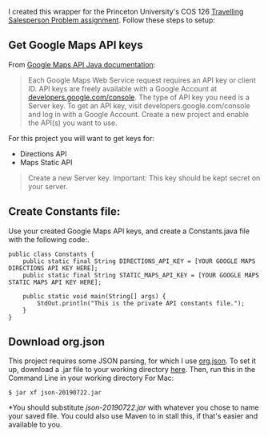 
I created this wrapper for the Princeton University's COS 126 [Travelling Salesperson Problem assignment](https://www.cs.princeton.edu/courses/archive/fall19/cos126/assignments/tsp/).
Follow these steps to setup:

## Get Google Maps API keys
From [Google Maps API Java documentation](https://github.com/googlemaps/google-maps-services-java):
>Each Google Maps Web Service request requires an API key or client ID. API keys are freely available with a Google Account at [developers.google.com/console](developers.google.com/console). The type of API key you need is a Server key.
>To get an API key, visit developers.google.com/console and log in with a Google Account. Create a new project and enable the API(s) you want to use.

For this project you will want to get keys for:
- Directions API
- Maps Static API

>Create a new Server key.
>Important: This key should be kept secret on your server.

## Create Constants file: 
Use your created Google Maps API keys, and create a Constants.java file with the following code:.
```
public class Constants {
    public static final String DIRECTIONS_API_KEY = [YOUR GOOGLE MAPS DIRECTIONS API KEY HERE];
    public static final String STATIC_MAPS_API_KEY = [YOUR GOOGLE MAPS STATIC MAPS API KEY HERE];

    public static void main(String[] args) {
        StdOut.println("This is the private API constants file.");
    }
}
```

## Download org.json
This project requires some JSON parsing, for which I use [org.json](https://github.com/stleary/JSON-java). To set it up, download a .jar file to your working directory [here](https://repo1.maven.org/maven2/org/json/json/20190722/json-20190722.jar). Then, run this in the Command Line in your working directory
For Mac:
```
$ jar xf json-20190722.jar
```
*You should substitute *json-20190722.jar* with whatever you chose to name your saved file. You could also use Maven to in
stall this, if that's easier and available to you.

